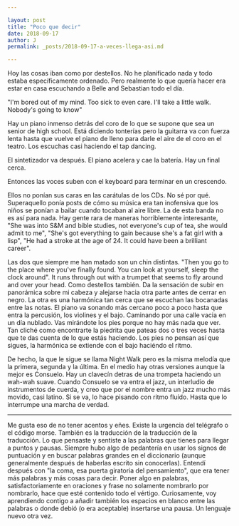 ```yaml
---

layout: post
title: "Poco que decir"
date: 2018-09-17
author: J
permalink: _posts/2018-09-17-a-veces-llega-asi.md

---
```


Hoy las cosas iban como por destellos. No he planificado nada y todo 
estaba específicamente ordenado. Pero realmente lo que quería hacer era 
estar en casa escuchando a Belle and Sebastian todo el día. 

"I'm bored out of my mind. Too sick to even care. I'll take a little 
walk. Nobody's going to know" 

Hay un piano inmenso detrás del coro de lo que se supone que sea un 
senior de high school. Está diciendo tonterías pero la guitarra va con 
fuerza lenta hasta que vuelve el piano de lleno para darle el aire de el 
coro en el teatro. Los escuchas casi haciendo el tap dancing.

El sintetizador va después. El piano acelera y cae la batería. Hay un 
final cerca.

Entonces las voces suben con el keyboard para terminar en un crescendo. 

Ellos no ponían sus caras en las carátulas de los CDs. No sé por qué. 
Superaquello ponía posts de cómo su música era tan inofensiva que los 
niños se ponían a bailar cuando tocaban al aire libre. La de esta banda 
no es así para nada. Hay gente rara de maneras horriblemente 
interesante, "She was into S&M and bible studies, not everyone's cup of 
tea, she would admit to me", "She's got everything to gain because she's 
a fat girl with a lisp", "He had a stroke at the age of 24. It could 
have been a brilliant career". 

Las dos que siempre me han matado son un chin distintas. "Then you go to 
the place where you've finally found. You can look at yourself, sleep 
the clock around". It runs through out  with a trumpet that seems to fly 
around and over your head. Como destellos también. Da la sensación de 
subir en panorámica sobre mi cabeza y alejarse hacia otra parte antes de 
cerrar en negro. La otra es una harmónica tan cerca que se escuchan las 
bocanadas entre las notas. El piano va sonando más cercano poco a poco 
hasta que entra la percusión, los violines y el bajo. Caminando por una 
calle vacia en un día nublado. Vas mirándote los pies porque no hay más 
nada que ver. Tan cliché como encontrarte la piedrita que pateas dos o 
tres veces hasta que te das cuenta de lo que estás haciendo. Los pies no 
pensan así que sigues, la harmónica se extiende con el bajo haciéndo el 
ritmo. 

De hecho, la que le sigue se llama Night Walk pero es la misma 
melodía que la primera, segunda y la última. En el medio hay otras 
versiones aunque la mejor es Consuelo. Hay un clavecín detras de una 
trompeta haciendo un wah-wah suave. Cuando Consuelo se va entra el jazz, 
un interludio de instrumentos de cuerda, y creo que por el nombre entra 
un jazz mucho más movido, casi latino. Si se va, lo hace pisando con 
ritmo fluído. Hasta que lo interrumpe una marcha de verdad. 

***

Me gusta eso de no tener acentos y eñes. Existe la urgencia del 
telégrafo o el código morse. También es la traducción de la traducción 
de la traducción. Lo que pensaste y sentiste a las palabras que tienes 
para llegar a puntos y pausas. Siempre hubo algo de pedantería en usar 
los signos de puntuación y en buscar palabras grandes en el diccionario 
(aunque generalmente después de haberlas escrito sin conocerlas). 
Entendí después con "la coma, esa puerta giratoria del pensamiento", que 
era tener más palabras y más cosas para decir. Poner algo en palabras, 
satisfactoriamente en oraciones y frase no solamente nombrarlo por 
nombrarlo, hace que esté contenido todo el vértigo. Curiosamente, voy 
aprendiendo contigo a añadir también los espacios en blanco entre las 
palabras o donde debió (o era aceptable) insertarse una pausa. Un 
lenguaje nuevo otra vez.     
